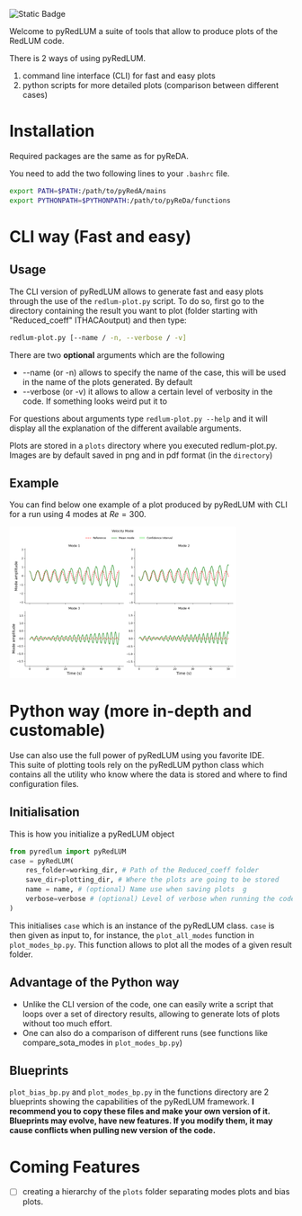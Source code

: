 ![Static Badge](https://img.shields.io/badge/pyRedLUM-3.3.4-blue?style=for-the-badge)

Welcome to pyRedLUM a suite of tools that allow to produce plots of the RedLUM code.

There is 2 ways of using pyRedLUM.

1. command line interface (CLI) for fast and easy plots
2. python scripts for more detailed plots (comparison between different cases)

# Installation

Required packages are the same as for pyReDA. 

You need to add the two following lines to your `.bashrc` file.

```bash
export PATH=$PATH:/path/to/pyRedA/mains
export PYTHONPATH=$PYTHONPATH:/path/to/pyReDa/functions
```

# CLI way (Fast and easy)


## Usage

The CLI version of pyRedLUM allows to generate fast and easy plots through the use of the `redlum-plot.py` script.
To do so, first go to the directory containing the result you want to plot (folder starting with "Reduced_coeff" ITHACAoutput) and then type:

```bash
redlum-plot.py [--name / -n, --verbose / -v]
```

There are two __optional__ arguments which are the following
- --name (or -n) allows to specify the name of the case, this will be used in the name of the plots generated. By default 
- --verbose (or -v) it allows to allow a certain level of verbosity in the code. If something looks weird put it to 

For questions about arguments type `redlum-plot.py --help` and it will display all the explanation of the different available arguments.

Plots are stored in a `plots` directory where you executed redlum-plot.py. Images are by default saved in png and in pdf format (in the `directory`)
## Example 
You can find below one example of a plot produced by pyRedLUM with CLI for a run using 4 modes at $Re=300$.

<div style="width: 80%; height: 80%">

![figure_modes](doc/modes_example.png)

</div>

# Python way (more in-depth and customable)

Use can also use the full power of pyRedLUM using you favorite IDE.  
This suite of plotting tools rely on the pyRedLUM python class which contains all the utility who know where the data is stored
and where to find configuration files. 

## Initialisation 
This is how you initialize a pyRedLUM object 
```python
from pyredlum import pyRedLUM
case = pyRedLUM(
    res_folder=working_dir, # Path of the Reduced_coeff folder
    save_dir=plotting_dir, # Where the plots are going to be stored
    name = name, # (optional) Name use when saving plots  g
    verbose=verbose # (optional) Level of verbose when running the code
)
```

This initialises `case` which is an instance of the pyRedLUM class.
`case` is then given as input to, for instance, the `plot_all_modes` function in `plot_modes_bp.py`. This function allows to plot all the modes of a given result folder. 

## Advantage of the Python way
- Unlike the CLI version of the code, one can easily write a script that loops over a set of directory results, allowing 
to generate lots of plots without too much effort.
- One can also do a comparison of different runs (see functions like compare_sota_modes in `plot_modes_bp.py`)


## Blueprints 

`plot_bias_bp.py` and `plot_modes_bp.py` in the functions directory are 2 blueprints showing the capabilities of the pyRedLUM framework.
__I recommend you to copy these files and make your own version of it. Blueprints may evolve, have new features. 
If you modify them, it may cause conflicts when pulling new version of the code.__



# Coming Features
- [ ] creating a hierarchy of the `plots` folder separating modes plots and bias plots.